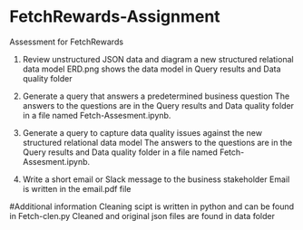 # FetchRewards-Assignment
Assessment for FetchRewards

1) Review unstructured JSON data and diagram a new structured relational data model
ERD.png shows the data model in Query results and Data quality folder

2) Generate a query that answers a predetermined business question
The answers to the questions are in the Query results and Data quality folder in a file named Fetch-Assesment.ipynb.

3) Generate a query to capture data quality issues against the new structured relational data model
The answers to the questions are in the Query results and Data quality folder in a file named Fetch-Assesment.ipynb.

4) Write a short email or Slack message to the business stakeholder
Email is written in the email.pdf file

#Additional information
Cleaning scipt is written in python and can be found in Fetch-clen.py
Cleaned and original json files are found in data folder

